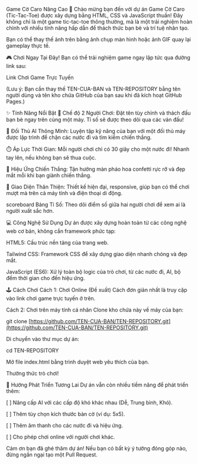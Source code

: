 Game Cờ Caro Nâng Cao 🚀
Chào mừng bạn đến với dự án Game Cờ Caro (Tic-Tac-Toe) được xây dựng bằng HTML, CSS và JavaScript thuần! Đây không chỉ là một game tic-tac-toe thông thường, mà là một trải nghiệm hoàn chỉnh với nhiều tính năng hấp dẫn để thách thức bạn bè và trí tuệ nhân tạo.

Bạn có thể thay thế ảnh trên bằng ảnh chụp màn hình hoặc ảnh GIF quay lại gameplay thực tế.

🎮 Chơi Ngay Tại Đây!
Bạn có thể trải nghiệm game ngay lập tức qua đường link sau:

Link Chơi Game Trực Tuyến

(Lưu ý: Bạn cần thay thế TEN-CUA-BAN và TEN-REPOSITORY bằng tên người dùng và tên kho chứa GitHub của bạn sau khi đã kích hoạt GitHub Pages.)

✨ Tính Năng Nổi Bật
👥 Chế độ 2 Người Chơi: Đặt tên tùy chỉnh và thách đấu bạn bè ngay trên cùng một máy. Tỉ số sẽ được theo dõi qua các ván đấu!

🤖 Đối Thủ AI Thông Minh: Luyện tập kỹ năng của bạn với một đối thủ máy được lập trình để chặn các nước đi và tìm kiếm chiến thắng.

⏱️ Áp Lực Thời Gian: Mỗi người chơi chỉ có 30 giây cho một nước đi! Nhanh tay lên, nếu không bạn sẽ thua cuộc.

🎉 Hiệu Ứng Chiến Thắng: Tận hưởng màn pháo hoa confetti rực rỡ và đẹp mắt mỗi khi bạn giành chiến thắng.

📱 Giao Diện Thân Thiện: Thiết kế hiện đại, responsive, giúp bạn có thể chơi mượt mà trên cả máy tính và điện thoại di động.

scoreboard Bảng Tỉ Số: Theo dõi điểm số giữa hai người chơi để xem ai là người xuất sắc hơn.

💻 Công Nghệ Sử Dụng
Dự án được xây dựng hoàn toàn từ các công nghệ web cơ bản, không cần framework phức tạp:

HTML5: Cấu trúc nền tảng của trang web.

Tailwind CSS: Framework CSS để xây dựng giao diện nhanh chóng và đẹp mắt.

JavaScript (ES6): Xử lý toàn bộ logic của trò chơi, từ các nước đi, AI, bộ đếm thời gian cho đến hiệu ứng.

🕹️ Cách Chơi
Cách 1: Chơi Online (Đề xuất)
Cách đơn giản nhất là truy cập vào link chơi game trực tuyến ở trên.

Cách 2: Chơi trên máy tính cá nhân
Clone kho chứa này về máy của bạn:

git clone [https://github.com/TEN-CUA-BAN/TEN-REPOSITORY.git](https://github.com/TEN-CUA-BAN/TEN-REPOSITORY.git)

Di chuyển vào thư mục dự án:

cd TEN-REPOSITORY

Mở file index.html bằng trình duyệt web yêu thích của bạn.

Thưởng thức trò chơi!

🌟 Hướng Phát Triển Tương Lai
Dự án vẫn còn nhiều tiềm năng để phát triển thêm:

[ ] Nâng cấp AI với các cấp độ khó khác nhau (Dễ, Trung bình, Khó).

[ ] Thêm tùy chọn kích thước bàn cờ (ví dụ: 5x5).

[ ] Thêm âm thanh cho các nước đi và hiệu ứng.

[ ] Cho phép chơi online với người chơi khác.

Cảm ơn bạn đã ghé thăm dự án! Nếu bạn có bất kỳ ý tưởng đóng góp nào, đừng ngần ngại tạo một Pull Request.
